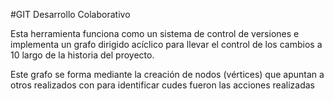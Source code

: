 #GIT Desarrollo Colaborativo

Esta herramienta funciona como un sistema de control de versiones e implementa un grafo dirigido acíclico 
para llevar el control de los cambios a 10 largo de la historia del proyecto.

Este grafo se forma mediante la creación de nodos (vértices) que apuntan a otros realizados con para 
identificar cudes fueron las acciones realizadas